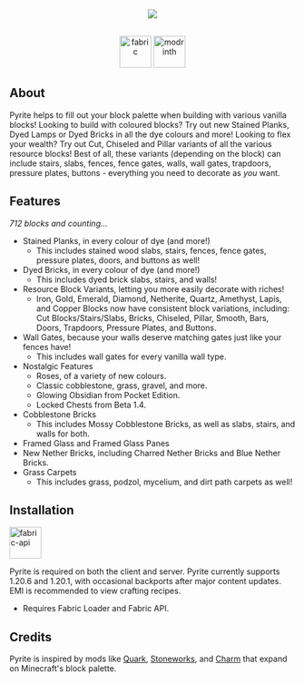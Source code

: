 <div align='center'><img  src='https://github.com/cassiancc/Pyrite/assets/106419675/5307c101-0b87-4d0e-b4a0-7778e7ce64be'></div>


<div align='center'>
  <br>

<a href='https://modrinth.com/mod/fabric-api'><img alt="fabric" height="56" src="https://cdn.jsdelivr.net/npm/@intergrav/devins-badges@3/assets/cozy/supported/fabric_vector.svg"></a>
<a href='https://modrinth.com/mod/pyrite'><img alt="modrinth" height="56" src="https://cdn.jsdelivr.net/npm/@intergrav/devins-badges@3/assets/cozy/available/modrinth_vector.svg"></a>

</div>

## About
Pyrite helps to fill out your block palette when building with various vanilla blocks! Looking to build with coloured blocks? Try out new Stained Planks, Dyed Lamps or Dyed Bricks in all the dye colours and more! Looking to flex your wealth? Try out Cut, Chiseled and Pillar variants of all the various resource blocks! Best of all, these variants (depending on the block) can include stairs, slabs, fences, fence gates, walls, wall gates, trapdoors, pressure plates, buttons - everything you need to decorate as _you_ want. 

## Features
_712 blocks and counting..._
- Stained Planks, in every colour of dye (and more!)
  - This includes stained wood slabs, stairs, fences, fence gates, pressure plates, doors, and buttons as well!
- Dyed Bricks, in every colour of dye (and more!)
  - This includes dyed brick slabs, stairs, and walls!
- Resource Block Variants, letting you more easily decorate with riches!
  - Iron, Gold, Emerald, Diamond, Netherite, Quartz, Amethyst, Lapis, and Copper Blocks now have consistent block variations, including: Cut Blocks/Stairs/Slabs, Bricks, Chiseled, Pillar, Smooth, Bars, Doors, Trapdoors, Pressure Plates, and Buttons.
- Wall Gates, because your walls deserve matching gates just like your fences have!
  - This includes wall gates for every vanilla wall type.
- Nostalgic Features
  - Roses, of a variety of new colours.
  - Classic cobblestone, grass, gravel, and more.
  - Glowing Obsidian from Pocket Edition.
  - Locked Chests from Beta 1.4.
- Cobblestone Bricks
  - This includes Mossy Cobblestone Bricks, as well as slabs, stairs, and walls for both.
- Framed Glass and Framed Glass Panes
- New Nether Bricks, including Charred Nether Bricks and Blue Nether Bricks.
- Grass Carpets
  - This includes grass, podzol, mycelium, and dirt path carpets as well!

## Installation
<a href="https://modrinth.com/mod/fabric-api"><img alt="fabric-api" height="56" src="https://cdn.jsdelivr.net/npm/@intergrav/devins-badges@3/assets/cozy/requires/fabric-api_vector.svg"></a>

Pyrite is required on both the client and server. Pyrite currently supports 1.20.6 and 1.20.1, with occasional backports after major content updates. EMI is recommended to view crafting recipes.
- Requires Fabric Loader and Fabric API.

## Credits
Pyrite is inspired by mods like [Quark](https://quarkmod.net), [Stoneworks](https://modrinth.com/mod/stoneworks), and [Charm](https://modrinth.com/mod/charm) that expand on Minecraft's block palette.

